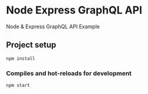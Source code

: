 # Node Express GraphQL API
Node & Express GraphQL API Example

## Project setup
```
npm install
```

### Compiles and hot-reloads for development
```
npm start
```